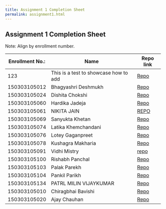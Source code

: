 ```yaml
---
title: Assignment 1 Completion Sheet
permalink: assignment1.html
---
```

## Assignment 1 Completion Sheet

Note: Align by enrollment number.

Enrollment No.: | Name | Repo link
------------ | ------------- | -------------
123 | This is a test to showcase how to add | [Repo](https://github.com/ParulProgrammingHub/assignment-1-NoelMacwan)
150303105012 | Bhagyashri Deshmukh | [Repo](https://github.com/ParulProgrammingHub/assignment-1-bhagyashrideshmukh12)
150303105024 | Dishita Chokshi | [Repo](https://github.com/ParulProgrammingHub/assignment-1-dishu-1709)
150303105060 | Hardika Jadeja | [Repo](https://github.com/ParulProgrammingHub/assignment-1-012379hardika)
150303105061 | NIKITA JAIN | [REPO](https://github.com/ParulProgrammingHub/assignment-1-nikitajain1998)
150303105069 | Sanyukta Khetan | [Repo](https://github.com/ParulProgrammingHub/assignment-1-SanyuktaKhetan)
150303105074 | Latika Khemchandani | [Repo](https://github.com/ParulProgrammingHub/assignment-1-LatikaKhemchandani)
150303105076 | Lotey Gaganpreet | [Repo](https://github.com/ParulProgrammingHub/assignment-1-gaganlotey)
150303105078 | Kushagra Makharia | [Repo](https://github.com/ParulProgrammingHub/assignment-1-KushagraMakharia)
150303105091 | Vidhi Mistry | [repo](https://github.com/ParulProgrammingHub/assignment-1-vidhi2372)
150303105100 | Rishabh Panchal | [Repo](https://github.com/ParulProgrammingHub/assignment-1-rjpanchal-24)
150303105103 | Palak Parekh | [Repo](https://github.com/ParulProgrammingHub/assignment-1-palakparekh)
150303105104 | Pankil Parikh | [Repo]( https://github.com/ParulProgrammingHub/assignment-1-pankilparikh)
150303105134 | PATRL MILIN VIJAYKUMAR | [Repo](https://github.com/ParulProgrammingHub/assignment-1-milinpatel13298)
150303105010 | Chiragbhai Bavishi | [Repo](https://github.com/ParulProgrammingHub/assignment-1-chiragbavishi.git)
150303105020 | Ajay Chauhan | [Repo](https://github.com/ParulProgrammingHub/assignment-1-ajay9099.git)
